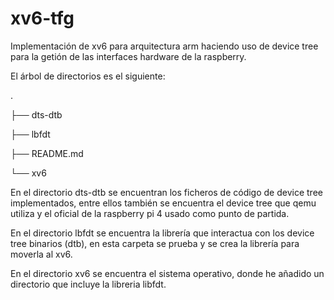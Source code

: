 # xv6-tfg

Implementación de xv6 para arquitectura arm haciendo uso de device tree para la getión de las interfaces hardware de la raspberry.

El árbol de directorios es el siguiente:

.

├── dts-dtb

├── lbfdt

├── README.md

└── xv6

En el directorio dts-dtb se encuentran los ficheros de código de device tree implementados, entre ellos también se encuentra el device tree que qemu utiliza y el oficial de la raspberry pi 4 usado como punto de partida.

En el directorio lbfdt se encuentra la librería que interactua con los device tree binarios (dtb), en esta carpeta se prueba y se crea la librería para moverla al xv6.

En el directorio xv6 se encuentra el sistema operativo, donde he añadido un directorio que incluye la libreria libfdt.
